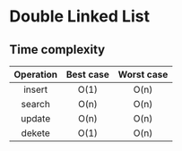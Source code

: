 # Double Linked List

## Time complexity
| Operation | Best case | Worst case |
| :---: | :---: | :---: |
| insert | O(1) | O(n) |
| search | O(n) | O(n) |
| update | O(n) | O(n) |
| dekete | O(1) | O(n) |
